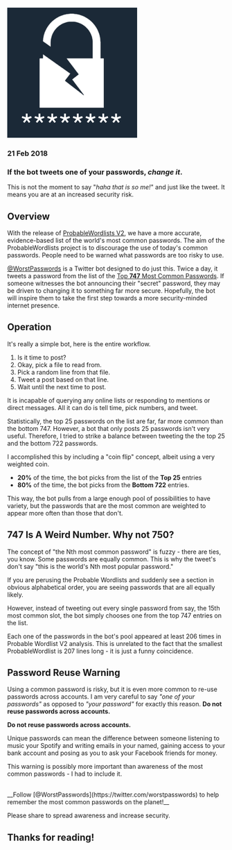 ![Logo](images/crackedlock.png)

### 21 Feb 2018


### If the bot tweets one of your passwords, __*change it*.__  <br>
This is not the moment to say "*haha that is so me!*" and just like the tweet. It means you are at an increased security risk.


## Overview
With the release of [ProbableWordlists V2](https://github.com/berzerk0/Probable-Wordlists/releases/tag/v2.0), we have a more accurate, evidence-based list of the world's most common passwords. The aim of the ProbableWordlists  project is to discourage the use of today's common passwords. People need to be warned what passwords are too risky to use.



[@WorstPasswords](https://twitter.com/worstpasswords) is a Twitter bot designed to do just this. Twice a day, it tweets a password from the list of the [Top __747__ Most Common Passwords](https://raw.githubusercontent.com/berzerk0/pastehost/master/Top747-probable-v2.txt).
If someone witnesses the bot announcing their "secret" password, they may be driven to changing it to something far more secure. Hopefully, the bot will inspire them to take the first step towards a more security-minded internet presence.




## Operation

It's really a simple bot, here is the entire workflow.

1. Is it time to post?
2. Okay, pick a file to read from.
3. Pick a random line from that file.
4. Tweet a post based on that line.
5. Wait until the next time to post.

It is incapable of querying any online lists or responding to mentions or direct messages. All it can do is tell time, pick numbers, and tweet.


Statistically, the top 25 passwords on the list are far, far more common than the bottom 747. However, a bot that only posts 25 passwords isn't very useful. Therefore, I tried to strike a balance between tweeting the the top 25 and the bottom 722 passwords.

I accomplished this by including a "coin flip" concept, albeit using a very weighted coin.

* __20%__ of the time, the bot picks from the list of the __Top 25__ entries
*  __80%__ of the time, the bot picks from the __Bottom 722__ entries.

This way, the bot pulls from a large enough pool of possibilities to have variety, but the passwords that are the most common are weighted to appear more often than those that don't.


## 747 Is A Weird Number. Why not 750?

The concept of "the Nth most common password" is fuzzy - there are ties, you know. Some passwords are equally common. This is why the tweet's don't say "this is the world's Nth most popular password."

If you are perusing the Probable Wordlists and suddenly see a section in obvious alphabetical order, you are seeing passwords that are all equally likely.

However, instead of tweeting out every single password from say, the 15th most common slot, the bot simply chooses one from the top 747 entries on the list.

Each one of the passwords in the bot's pool appeared at least 206 times in Probable Wordlist V2 analysis. This is unrelated to the fact that the smallest ProbableWordlist is 207 lines long - it is just a funny coincidence.



## Password Reuse Warning

Using a common password is risky, but it is even more common to re-use passwords across accounts. I am very careful to say *"one of your passwords"* as opposed to *"your password"* for exactly this reason. __Do not reuse passwords across accounts.__

__Do not reuse passwords across accounts.__

Unique passwords can mean the difference between someone listening to music your Spotify and writing emails in your named, gaining access to your bank account and posing as you to ask your Facebook friends for money.

This warning is possibly more important than awareness of the most common passwords - I had to include it.


<br>
__Follow [@WorstPasswords](https://twitter.com/worstpasswords) to help remember the most common passwords on the planet!__ <br>

Please share to spread awareness and increase security.
<br>

## Thanks for reading!

<br>
